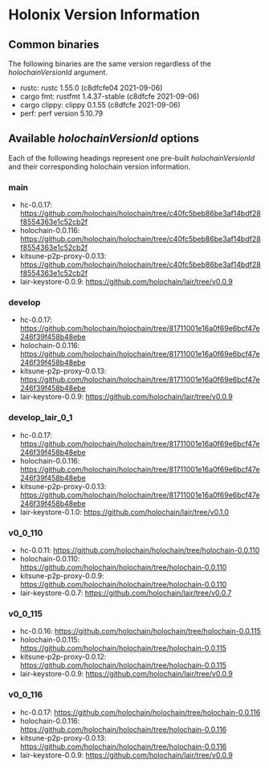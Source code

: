 # Holonix Version Information

## Common binaries
The following binaries are the same version regardless of the _holochainVersionId_ argument.

- rustc: rustc 1.55.0 (c8dfcfe04 2021-09-06)
- cargo fmt: rustfmt 1.4.37-stable (c8dfcfe 2021-09-06)
- cargo clippy: clippy 0.1.55 (c8dfcfe 2021-09-06)
- perf: perf version 5.10.79

## Available _holochainVersionId_ options
Each of the following headings represent one pre-built _holochainVersionId_ and their corresponding holochain version information.

### main
- hc-0.0.17: https://github.com/holochain/holochain/tree/c40fc5beb86be3af14bdf28f8554363e1c52cb2f
- holochain-0.0.116: https://github.com/holochain/holochain/tree/c40fc5beb86be3af14bdf28f8554363e1c52cb2f
- kitsune-p2p-proxy-0.0.13: https://github.com/holochain/holochain/tree/c40fc5beb86be3af14bdf28f8554363e1c52cb2f
- lair-keystore-0.0.9: https://github.com/holochain/lair/tree/v0.0.9

### develop
- hc-0.0.17: https://github.com/holochain/holochain/tree/81711001e16a0f69e6bcf47e246f39f458b48ebe
- holochain-0.0.116: https://github.com/holochain/holochain/tree/81711001e16a0f69e6bcf47e246f39f458b48ebe
- kitsune-p2p-proxy-0.0.13: https://github.com/holochain/holochain/tree/81711001e16a0f69e6bcf47e246f39f458b48ebe
- lair-keystore-0.0.9: https://github.com/holochain/lair/tree/v0.0.9

### develop_lair_0_1
- hc-0.0.17: https://github.com/holochain/holochain/tree/81711001e16a0f69e6bcf47e246f39f458b48ebe
- holochain-0.0.116: https://github.com/holochain/holochain/tree/81711001e16a0f69e6bcf47e246f39f458b48ebe
- kitsune-p2p-proxy-0.0.13: https://github.com/holochain/holochain/tree/81711001e16a0f69e6bcf47e246f39f458b48ebe
- lair-keystore-0.1.0: https://github.com/holochain/lair/tree/v0.1.0

### v0_0_110
- hc-0.0.11: https://github.com/holochain/holochain/tree/holochain-0.0.110
- holochain-0.0.110: https://github.com/holochain/holochain/tree/holochain-0.0.110
- kitsune-p2p-proxy-0.0.9: https://github.com/holochain/holochain/tree/holochain-0.0.110
- lair-keystore-0.0.7: https://github.com/holochain/lair/tree/v0.0.7

### v0_0_115
- hc-0.0.16: https://github.com/holochain/holochain/tree/holochain-0.0.115
- holochain-0.0.115: https://github.com/holochain/holochain/tree/holochain-0.0.115
- kitsune-p2p-proxy-0.0.12: https://github.com/holochain/holochain/tree/holochain-0.0.115
- lair-keystore-0.0.9: https://github.com/holochain/lair/tree/v0.0.9

### v0_0_116
- hc-0.0.17: https://github.com/holochain/holochain/tree/holochain-0.0.116
- holochain-0.0.116: https://github.com/holochain/holochain/tree/holochain-0.0.116
- kitsune-p2p-proxy-0.0.13: https://github.com/holochain/holochain/tree/holochain-0.0.116
- lair-keystore-0.0.9: https://github.com/holochain/lair/tree/v0.0.9
